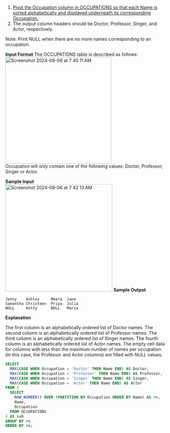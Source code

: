 1. [Pivot the Occupation column in OCCUPATIONS so that each Name is sorted alphabetically and displayed underneath its corresponding Occupation.](https://www.hackerrank.com/challenges/occupations/problem?isFullScreen=true)
2.  The output column headers should be Doctor, Professor, Singer, and Actor, respectively.

Note: Print NULL when there are no more names corresponding to an occupation.

**Input Format**
The OCCUPATIONS table is described as follows:<br>
<img width="333" alt="Screenshot 2024-08-06 at 7 40 11 AM" src="https://github.com/user-attachments/assets/09943705-8db7-46fb-be16-3b2d6d12ac98"><br>
Occupation will only contain one of the following values: Doctor, Professor, Singer or Actor.

**Sample Input**<br>
<img width="336" alt="Screenshot 2024-08-06 at 7 42 13 AM" src="https://github.com/user-attachments/assets/259d2a6e-6a09-4b53-8537-90519ca92593">
**Sample Output**
```markup
Jenny    Ashley     Meera  Jane
Samantha Christeen  Priya  Julia
NULL     Ketty      NULL   Maria
```
**Explanation**

The first column is an alphabetically ordered list of Doctor names.
The second column is an alphabetically ordered list of Professor names.
The third column is an alphabetically ordered list of Singer names.
The fourth column is an alphabetically ordered list of Actor names.
The empty cell data for columns with less than the maximum number of names per occupation (in this case, the Professor and Actor columns) are filled with NULL values.

```sql
SELECT
  MAX(CASE WHEN Occupation = 'Doctor' THEN Name END) AS Doctor,
  MAX(CASE WHEN Occupation = 'Professor' THEN Name END) AS Professor,
  MAX(CASE WHEN Occupation = 'Singer' THEN Name END) AS Singer,
  MAX(CASE WHEN Occupation = 'Actor' THEN Name END) AS Actor
FROM (
  SELECT
    ROW_NUMBER() OVER (PARTITION BY Occupation ORDER BY Name) AS rn,
    Name,
    Occupation
  FROM OCCUPATIONS
) AS sub
GROUP BY rn
ORDER BY rn;
```
